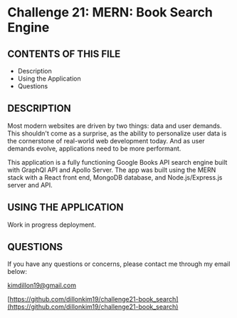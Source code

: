 # Challenge 21: MERN: Book Search Engine

CONTENTS OF THIS FILE
---------------------
  * Description
  * Using the Application
  * Questions
  
DESCRIPTION
-----------
Most modern websites are driven by two things: data and user demands. This shouldn't come as a surprise, as the ability to personalize user data is the cornerstone of real-world web development today. And as user demands evolve, applications need to be more performant.

This application is a fully functioning Google Books API search engine built with GraphQl API and Apollo Server. The app was built using the MERN stack with a React front end, MongoDB database, and Node.js/Express.js server and API. 

USING THE APPLICATION
---------------------
Work in progress deployment. 


QUESTIONS
---------
If you have any questions or concerns, please contact me through my email below: 

kimdillon19@gmail.com

[https://github.com/dillonkim19/challenge21-book_search](https://github.com/dillonkim19/challenge21-book_search)